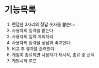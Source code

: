 # 기능목록
1. 랜덤한 3자리의 정답 숫자를 뽑는다.
2. 사용자의 입력을 받는다
3. 사용자의 입력 예외처리
4. 사용자의 입력을 정답과 비교한다.
5. 비교 후 결과를 출력한다.
6. 게임이 종료되면 사용자가 재시작, 종료 중 선택
7. 게임시작 루프
